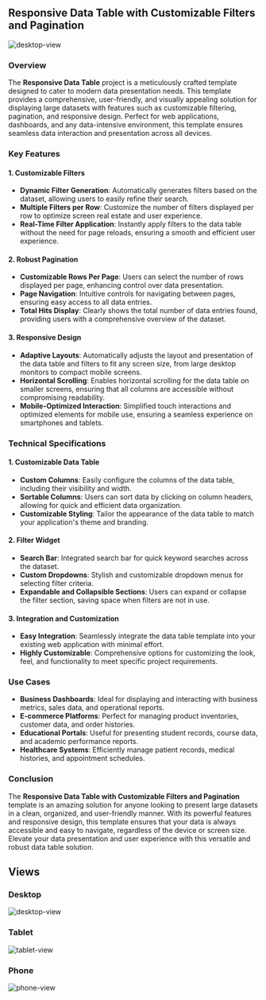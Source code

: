 ## Responsive Data Table with Customizable Filters and Pagination
![desktop-view](assets/readme/desktop-view.png)
### Overview
The **Responsive Data Table** project is a meticulously crafted template designed to cater to modern data presentation needs. This template provides a comprehensive, user-friendly, and visually appealing solution for displaying large datasets with features such as customizable filtering, pagination, and responsive design. Perfect for web applications, dashboards, and any data-intensive environment, this template ensures seamless data interaction and presentation across all devices.

### Key Features

#### 1. **Customizable Filters**
- **Dynamic Filter Generation**: Automatically generates filters based on the dataset, allowing users to easily refine their search.
- **Multiple Filters per Row**: Customize the number of filters displayed per row to optimize screen real estate and user experience.
- **Real-Time Filter Application**: Instantly apply filters to the data table without the need for page reloads, ensuring a smooth and efficient user experience.

#### 2. **Robust Pagination**
- **Customizable Rows Per Page**: Users can select the number of rows displayed per page, enhancing control over data presentation.
- **Page Navigation**: Intuitive controls for navigating between pages, ensuring easy access to all data entries.
- **Total Hits Display**: Clearly shows the total number of data entries found, providing users with a comprehensive overview of the dataset.

#### 3. **Responsive Design**
- **Adaptive Layouts**: Automatically adjusts the layout and presentation of the data table and filters to fit any screen size, from large desktop monitors to compact mobile screens.
- **Horizontal Scrolling**: Enables horizontal scrolling for the data table on smaller screens, ensuring that all columns are accessible without compromising readability.
- **Mobile-Optimized Interaction**: Simplified touch interactions and optimized elements for mobile use, ensuring a seamless experience on smartphones and tablets.

### Technical Specifications

#### 1. **Customizable Data Table**
- **Custom Columns**: Easily configure the columns of the data table, including their visibility and width.
- **Sortable Columns**: Users can sort data by clicking on column headers, allowing for quick and efficient data organization.
- **Customizable Styling**: Tailor the appearance of the data table to match your application's theme and branding.

#### 2. **Filter Widget**
- **Search Bar**: Integrated search bar for quick keyword searches across the dataset.
- **Custom Dropdowns**: Stylish and customizable dropdown menus for selecting filter criteria.
- **Expandable and Collapsible Sections**: Users can expand or collapse the filter section, saving space when filters are not in use.

#### 3. **Integration and Customization**
- **Easy Integration**: Seamlessly integrate the data table template into your existing web application with minimal effort.
- **Highly Customizable**: Comprehensive options for customizing the look, feel, and functionality to meet specific project requirements.

### Use Cases

- **Business Dashboards**: Ideal for displaying and interacting with business metrics, sales data, and operational reports.
- **E-commerce Platforms**: Perfect for managing product inventories, customer data, and order histories.
- **Educational Portals**: Useful for presenting student records, course data, and academic performance reports.
- **Healthcare Systems**: Efficiently manage patient records, medical histories, and appointment schedules.

### Conclusion
The **Responsive Data Table with Customizable Filters and Pagination** template is an amazing solution for anyone looking to present large datasets in a clean, organized, and user-friendly manner. With its powerful features and responsive design, this template ensures that your data is always accessible and easy to navigate, regardless of the device or screen size. Elevate your data presentation and user experience with this versatile and robust data table solution.

## Views
### Desktop
![desktop-view](assets/readme/desktop-view.png)

### Tablet
![tablet-view](assets/readme/tablet-view.png)

### Phone
![phone-view](assets/readme/phone-view.png)
